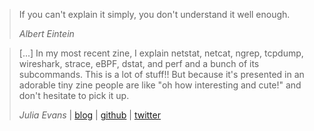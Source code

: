 > If you can't explain it simply, you don't understand it well enough.
>
> _Albert Eintein_

[]()

> [...] In my most recent zine, I explain netstat, netcat, ngrep, tcpdump, wireshark, strace, eBPF, dstat, and perf and a bunch of its subcommands. This is a lot of stuff!! But because it's presented in an adorable tiny zine people are like "oh how interesting and cute!" and don't hesitate to pick it up.
>
> _Julia Evans_ |
> [blog](jvns.ca) |
> [github](github.com/jvns) |
> [twitter](twitter.com/b0rk)